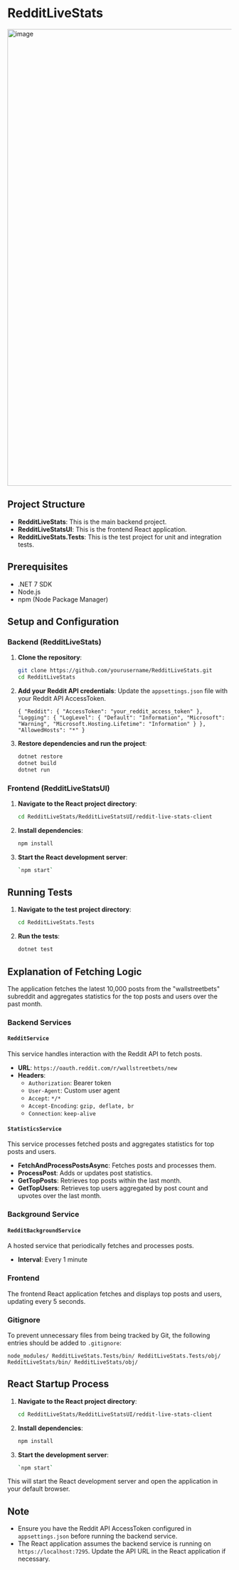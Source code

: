 
# RedditLiveStats
<img width="1024" alt="image" src="https://github.com/bampowbam/RedditLiveStats/assets/37565825/b5c39ade-fae7-4852-893d-11bc35a1e99c">


## Project Structure

- **RedditLiveStats**: This is the main backend project.
- **RedditLiveStatsUI**: This is the frontend React application.
- **RedditLiveStats.Tests**: This is the test project for unit and integration tests.

## Prerequisites

- .NET 7 SDK
- Node.js
- npm (Node Package Manager)

## Setup and Configuration

### Backend (RedditLiveStats)

1. **Clone the repository**:
   ```bash
   git clone https://github.com/yourusername/RedditLiveStats.git
   cd RedditLiveStats
   ```

2.  **Add your Reddit API credentials**: Update the `appsettings.json` file with your Reddit API AccessToken.
    
    `{
      "Reddit": {
        "AccessToken": "your_reddit_access_token"
      },
      "Logging": {
        "LogLevel": {
          "Default": "Information",
          "Microsoft": "Warning",
          "Microsoft.Hosting.Lifetime": "Information"
        }
      },
      "AllowedHosts": "*"
    }` 
    
3.  **Restore dependencies and run the project**:
    ```bash
    dotnet restore
    dotnet build
    dotnet run
    ```
    
### Frontend (RedditLiveStatsUI)

1.  **Navigate to the React project directory**:
    
     ```bash
    cd RedditLiveStats/RedditLiveStatsUI/reddit-live-stats-client
    ```
    
2.  **Install dependencies**:
   
    ```bash
    npm install
    ```
    
3.  **Start the React development server**:
    
    ```bash
    `npm start`
    

## Running Tests

1.  **Navigate to the test project directory**:
    
    ```bash
    cd RedditLiveStats.Tests
    ```
    
2.  **Run the tests**:

    ```bash
    dotnet test
    ```
    

## Explanation of Fetching Logic

The application fetches the latest 10,000 posts from the "wallstreetbets" subreddit and aggregates statistics for the top posts and users over the past month.

### Backend Services

#### `RedditService`

This service handles interaction with the Reddit API to fetch posts.

-   **URL**: `https://oauth.reddit.com/r/wallstreetbets/new`
-   **Headers**:
    -   `Authorization`: Bearer token
    -   `User-Agent`: Custom user agent
    -   `Accept`: `*/*`
    -   `Accept-Encoding`: `gzip, deflate, br`
    -   `Connection`: `keep-alive`

#### `StatisticsService`

This service processes fetched posts and aggregates statistics for top posts and users.

-   **FetchAndProcessPostsAsync**: Fetches posts and processes them.
-   **ProcessPost**: Adds or updates post statistics.
-   **GetTopPosts**: Retrieves top posts within the last month.
-   **GetTopUsers**: Retrieves top users aggregated by post count and upvotes over the last month.

### Background Service

#### `RedditBackgroundService`

A hosted service that periodically fetches and processes posts.

-   **Interval**: Every 1 minute

### Frontend

The frontend React application fetches and displays top posts and users, updating every 5 seconds.

### Gitignore

To prevent unnecessary files from being tracked by Git, the following entries should be added to `.gitignore`:

`node_modules/
RedditLiveStats.Tests/bin/
RedditLiveStats.Tests/obj/
RedditLiveStats/bin/
RedditLiveStats/obj/` 

## React Startup Process

1.  **Navigate to the React project directory**: 
    ```bash
    cd RedditLiveStats/RedditLiveStatsUI/reddit-live-stats-client
    ``` 
    
2.  **Install dependencies**:
    ```bash
    npm install
    ```
    
3.  **Start the development server**:
    ```bash
    `npm start` 
    ```
    

This will start the React development server and open the application in your default browser.

## Note

-   Ensure you have the Reddit API AccessToken configured in `appsettings.json` before running the backend service.
-   The React application assumes the backend service is running on `https://localhost:7295`. Update the API URL in the React application if necessary.

